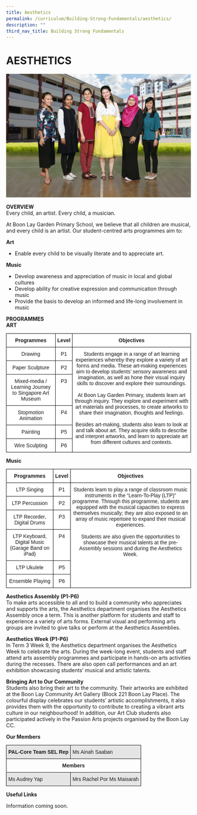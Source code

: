 ```yaml
---
title: Aesthetics
permalink: /curriculum/Building-Strong-Fundamentals/aesthetics/
description: ""
third_nav_title: Building Strong Fundamentals
---
```

# AESTHETICS

![](/images/Art%20n%20Music%20Formal.jpg)

**OVERVIEW**<br>
Every child, an artist. Every child, a musician.

At Boon Lay Garden Primary School, we believe that all children are musical, and every child is an artist. Our student-centred arts programmes aim to:

**Art**
*	Enable every child to be visually literate and to appreciate art.

**Music**
*	Develop awareness and appreciation of music in local and global cultures
*	Develop ability for creative expression and communication through music
*	Provide the basis to develop an informed and life-long involvement in music

**PROGRAMMES**<br>
**ART**

<style type="text/css">
.tg  {border-collapse:collapse;border-spacing:0;}
.tg td{border-color:black;border-style:solid;border-width:1px;font-family:Arial, sans-serif;font-size:14px;
  overflow:hidden;padding:10px 5px;word-break:normal;}
.tg th{border-color:black;border-style:solid;border-width:1px;font-family:Arial, sans-serif;font-size:14px;
  font-weight:normal;overflow:hidden;padding:10px 5px;word-break:normal;}
.tg .tg-9hzb{background-color:#FFF;font-weight:bold;text-align:center;vertical-align:top}
.tg .tg-7yig{background-color:#FFF;text-align:center;vertical-align:top}
</style>
<table class="tg">
<thead>
  <tr>
    <th class="tg-9hzb">Programmes</th>
    <th class="tg-9hzb">Level</th>
    <th class="tg-9hzb">Objectives</th>
  </tr>
</thead>
<tbody>
  <tr>
    <td class="tg-7yig">Drawing</td>
    <td class="tg-7yig">P1</td>
    <td class="tg-7yig" rowspan="6">Students engage in a range of art learning experiences whereby they explore a variety of art forms and media. These art-making experiences aim to develop students’ sensory awareness and imagination, as well as hone their visual inquiry skills to discover and explore their surroundings.<br><br>At Boon Lay Garden Primary, students learn art through inquiry. They explore and experiment with art materials and processes, to create artworks to share their imagination, thoughts and feelings.<br><br>Besides art-making, students also learn to look at and talk about art. They acquire skills to describe and interpret artworks, and learn to appreciate art from different cultures and contexts.<br></td>
  </tr>
  <tr>
    <td class="tg-7yig">Paper Sculpture</td>
    <td class="tg-7yig">P2</td>
  </tr>
  <tr>
    <td class="tg-7yig">Mixed-media / Learning Journey to Singapore Art Museum</td>
    <td class="tg-7yig">P3</td>
  </tr>
  <tr>
    <td class="tg-7yig">Stopmotion Animation</td>
    <td class="tg-7yig">P4</td>
  </tr>
  <tr>
    <td class="tg-7yig">Painting</td>
    <td class="tg-7yig">P5</td>
  </tr>
  <tr>
    <td class="tg-7yig">Wire Sculpting</td>
    <td class="tg-7yig">P6</td>
  </tr>
</tbody>
</table>

**Music**

<style type="text/css">
.tg  {border-collapse:collapse;border-spacing:0;}
.tg td{border-color:black;border-style:solid;border-width:1px;font-family:Arial, sans-serif;font-size:14px;
  overflow:hidden;padding:10px 5px;word-break:normal;}
.tg th{border-color:black;border-style:solid;border-width:1px;font-family:Arial, sans-serif;font-size:14px;
  font-weight:normal;overflow:hidden;padding:10px 5px;word-break:normal;}
.tg .tg-9hzb{background-color:#FFF;font-weight:bold;text-align:center;vertical-align:top}
.tg .tg-7yig{background-color:#FFF;text-align:center;vertical-align:top}
</style>
<table class="tg">
<thead>
  <tr>
    <th class="tg-9hzb">Programmes</th>
    <th class="tg-9hzb">Level</th>
    <th class="tg-9hzb">Objectives</th>
  </tr>
</thead>
<tbody>
  <tr>
    <td class="tg-7yig">LTP Singing</td>
    <td class="tg-7yig">P1</td>
    <td class="tg-7yig" rowspan="6">Students learn to play a range of classroom music instruments in the “Learn-To-Play (LTP)” programme. Through this programme, students are equipped with the musical capacities to express themselves musically; they are also exposed to an array of music repertoire to expand their musical experiences.<br><br>Students are also given the opportunities to showcase their musical talents at the pre-Assembly sessions and during the Aesthetics Week.<br> </td>
  </tr>
  <tr>
    <td class="tg-7yig">LTP Percussion</td>
    <td class="tg-7yig">P2</td>
  </tr>
  <tr>
    <td class="tg-7yig">LTP Recorder, Digital Drums</td>
    <td class="tg-7yig">P3</td>
  </tr>
  <tr>
    <td class="tg-7yig">LTP Keyboard, Digital Music (Garage Band on iPad)</td>
    <td class="tg-7yig">P4</td>
  </tr>
  <tr>
    <td class="tg-7yig">LTP Ukulele</td>
    <td class="tg-7yig">P5</td>
  </tr>
  <tr>
    <td class="tg-7yig">Ensemble Playing</td>
    <td class="tg-7yig">P6</td>
  </tr>
</tbody>
</table>


**Aesthetics Assembly (P1-P6)**<br>
To make arts accessible to all and to build a community who appreciates and supports the arts, the Aesthetics department organises the Aesthetics Assembly once a term.  This is another platform for students and staff to experience a variety of arts forms. External visual and performing arts groups are invited to give talks or perform at the Aesthetics Assemblies.

**Aesthetics Week (P1-P6)**<br>
In Term 3 Week 9, the Aesthetics department organises the Aesthetics Week to celebrate the arts. During the week-long event, students and staff attend arts assembly programmes and participate in hands-on arts activities during the recesses. There are also open call performances and an art exhibition showcasing students’ musical and artistic talents. 

**Bringing Art to Our Community**<br>
Students also bring their art to the community. Their artworks are exhibited at the Boon Lay Community Art Gallery (Block 221 Boon Lay Place). The colourful display celebrates our students’ artistic accomplishments, it also provides them with the opportunity to contribute to creating a vibrant arts culture in our neighbourhood! In addition, our Art Club students also participated actively in the Passion Arts projects organised by the Boon Lay CC.

**Our Members**

<style type="text/css">
.tg  {border-collapse:collapse;border-spacing:0;}
.tg td{border-color:black;border-style:solid;border-width:1px;font-family:Arial, sans-serif;font-size:14px;
  overflow:hidden;padding:10px 5px;word-break:normal;}
.tg th{border-color:black;border-style:solid;border-width:1px;font-family:Arial, sans-serif;font-size:14px;
  font-weight:normal;overflow:hidden;padding:10px 5px;word-break:normal;}
.tg .tg-9678{background-color:#E5E5E5;text-align:left;vertical-align:top}
.tg .tg-mdf1{background-color:#E5E5E5;font-weight:bold;text-align:left;vertical-align:top}
.tg .tg-amwm{font-weight:bold;text-align:center;vertical-align:top}
</style>
<table class="tg">
<thead>
  <tr>
    <th class="tg-mdf1">PAL-Core Team SEL Rep</th>
    <th class="tg-9678">Ms Ainah Saaban<br></th>
  </tr>
</thead>
<tbody>
  <tr>
    <td class="tg-amwm" colspan="2">Members</td>
  </tr>
  <tr>
    <td class="tg-9678">Ms Audrey Yap  <br></td>
    <td class="tg-9678">Mrs Rachel Por                  Ms Maisarah </td>
  </tr>
</tbody>
</table>


**Useful Links**

Information coming soon.